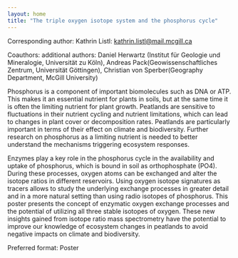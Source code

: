 ```yaml
---
layout: home
title: "The triple oxygen isotope system and the phosphorus cycle"
---
```



Corresponding author: Kathrin Listl: kathrin.listl@mail.mcgill.ca

Coauthors: additional authors: Daniel Herwartz (Institut für Geologie und Mineralogie, Universität zu Köln), Andreas Pack(Geowissenschaftliches Zentrum, Universität Göttingen), Christian von Sperber(Geography Department, McGill University) 

Phosphorus is a component of important biomolecules such as DNA or ATP. This makes it an essential nutrient for plants in soils, but at the same time it is often the limiting nutrient for plant growth. Peatlands are sensitive to fluctuations in their nutrient cycling and nutrient limitations, which can lead to changes in plant cover or decomposition rates. Peatlands are particularly important in terms of their effect on climate and biodiversity. Further research on phosphorus as a limiting nutrient is needed to better understand the mechanisms triggering ecosystem responses. 
 
 Enzymes play a key role in the phosphorus cycle in the availability and uptake of phosphorus, which is bound in soil as orthophosphate (PO4). During these processes, oxygen atoms can be exchanged and alter the isotope ratios in different reservoirs. Using oxygen isotope signatures as tracers allows to study the underlying exchange processes in greater detail and in a more natural setting than using radio isotopes of phosphorus. This poster presents the concept of enzymatic oxygen exchange processes and the potential of utilizing all three stable isotopes of oxygen. These new insights gained from isotope ratio mass spectrometry have the potential to improve our knowledge of ecosystem changes in peatlands to avoid negative impacts on climate and biodiversity.

Preferred format: Poster
